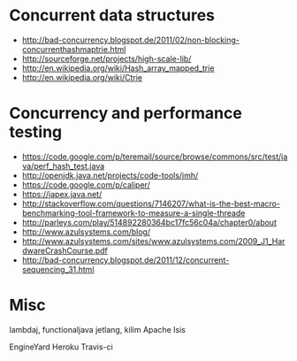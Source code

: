 
# Concurrent data structures

- <http://bad-concurrency.blogspot.de/2011/02/non-blocking-concurrenthashmaptrie.html>
- <http://sourceforge.net/projects/high-scale-lib/>
- <http://en.wikipedia.org/wiki/Hash_array_mapped_trie>
- <http://en.wikipedia.org/wiki/Ctrie>


# Concurrency and performance testing

- <https://code.google.com/p/teremail/source/browse/commons/src/test/java/perf_hash_test.java>
- <http://openjdk.java.net/projects/code-tools/jmh/>
- <https://code.google.com/p/caliper/>
- <https://japex.java.net/>
- <http://stackoverflow.com/questions/7146207/what-is-the-best-macro-benchmarking-tool-framework-to-measure-a-single-threade>
- <http://parleys.com/play/514892280364bc17fc56c04a/chapter0/about>
- <http://www.azulsystems.com/blog/>
- <http://www.azulsystems.com/sites/www.azulsystems.com/2009_J1_HardwareCrashCourse.pdf>
- <http://bad-concurrency.blogspot.de/2011/12/concurrent-sequencing_31.html>


# Misc


lambdaj, functionaljava
jetlang, kilim
Apache Isis

EngineYard
Heroku
Travis-ci


